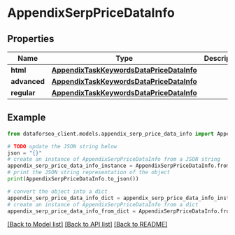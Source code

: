 # AppendixSerpPriceDataInfo


## Properties

Name | Type | Description | Notes
------------ | ------------- | ------------- | -------------
**html** | [**AppendixTaskKeywordsDataPriceDataInfo**](AppendixTaskKeywordsDataPriceDataInfo.md) |  | [optional] 
**advanced** | [**AppendixTaskKeywordsDataPriceDataInfo**](AppendixTaskKeywordsDataPriceDataInfo.md) |  | [optional] 
**regular** | [**AppendixTaskKeywordsDataPriceDataInfo**](AppendixTaskKeywordsDataPriceDataInfo.md) |  | [optional] 

## Example

```python
from dataforseo_client.models.appendix_serp_price_data_info import AppendixSerpPriceDataInfo

# TODO update the JSON string below
json = "{}"
# create an instance of AppendixSerpPriceDataInfo from a JSON string
appendix_serp_price_data_info_instance = AppendixSerpPriceDataInfo.from_json(json)
# print the JSON string representation of the object
print(AppendixSerpPriceDataInfo.to_json())

# convert the object into a dict
appendix_serp_price_data_info_dict = appendix_serp_price_data_info_instance.to_dict()
# create an instance of AppendixSerpPriceDataInfo from a dict
appendix_serp_price_data_info_from_dict = AppendixSerpPriceDataInfo.from_dict(appendix_serp_price_data_info_dict)
```
[[Back to Model list]](../README.md#documentation-for-models) [[Back to API list]](../README.md#documentation-for-api-endpoints) [[Back to README]](../README.md)



